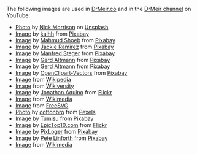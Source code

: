 The following images are used in [DrMeir.co](drmeir.co) and in the [DrMeir channel](https://www.youtube.com/channel/UChWUPxwVErp0uON4h6050gw) on YouTube:

* [Photo](https://unsplash.com/photos/FHnnjk1Yj7Y) by <a href="https://unsplash.com/@nickmorrison?utm_source=unsplash&utm_medium=referral&utm_content=creditCopyText">Nick Morrison</a> on <a href="https://unsplash.com/?utm_source=unsplash&utm_medium=referral&utm_content=creditCopyText">Unsplash</a>
* [Image](https://pixabay.com/illustrations/block-lamp-get-dream-goal-path-1512119/) by <a href="https://pixabay.com/users/kalhh-86169/?utm_source=link-attribution&amp;utm_medium=referral&amp;utm_campaign=image&amp;utm_content=1512119">kalhh</a> from <a href="https://pixabay.com//?utm_source=link-attribution&amp;utm_medium=referral&amp;utm_campaign=image&amp;utm_content=1512119">Pixabay</a>
* [Image](https://pixabay.com/vectors/student-high-school-education-5473769/) by <a href="https://pixabay.com/users/mahmudal-14319641/?utm_source=link-attribution&amp;utm_medium=referral&amp;utm_campaign=image&amp;utm_content=5473769">Mahmud Shoeb</a> from <a href="https://pixabay.com//?utm_source=link-attribution&amp;utm_medium=referral&amp;utm_campaign=image&amp;utm_content=5473769">Pixabay</a>
* [Image](https://pixabay.com/photos/albert-einstein-portrait-1933340/) by <a href="https://pixabay.com/users/parentrap-2161438/?utm_source=link-attribution&amp;utm_medium=referral&amp;utm_campaign=image&amp;utm_content=1933340">Jackie Ramirez</a> from <a href="https://pixabay.com//?utm_source=link-attribution&amp;utm_medium=referral&amp;utm_campaign=image&amp;utm_content=1933340">Pixabay</a>
* [Image](https://pixabay.com/vectors/pixel-cells-lecture-lecture-hall-3976296/) by <a href="https://pixabay.com/users/manfredsteger-1848497/?utm_source=link-attribution&amp;utm_medium=referral&amp;utm_campaign=image&amp;utm_content=3976296">Manfred Steger</a> from <a href="https://pixabay.com//?utm_source=link-attribution&amp;utm_medium=referral&amp;utm_campaign=image&amp;utm_content=3976296">Pixabay</a>
* [Image](https://pixabay.com/photos/wisdom-books-education-knowledge-3071110/) by <a href="https://pixabay.com/users/geralt-9301/?utm_source=link-attribution&amp;utm_medium=referral&amp;utm_campaign=image&amp;utm_content=3071110">Gerd Altmann</a> from <a href="https://pixabay.com//?utm_source=link-attribution&amp;utm_medium=referral&amp;utm_campaign=image&amp;utm_content=3071110">Pixabay</a>
* [Image](https://pixabay.com/illustrations/road-begin-beginning-draft-concept-1668916/) by <a href="https://pixabay.com/users/geralt-9301/?utm_source=link-attribution&amp;utm_medium=referral&amp;utm_campaign=image&amp;utm_content=1668916">Gerd Altmann</a> from <a href="https://pixabay.com//?utm_source=link-attribution&amp;utm_medium=referral&amp;utm_campaign=image&amp;utm_content=1668916">Pixabay</a>
* [Image](https://pixabay.com/vectors/tree-trunk-leaves-branches-nature-576847/) by <a href="https://pixabay.com/users/openclipart-vectors-30363/?utm_source=link-attribution&amp;utm_medium=referral&amp;utm_campaign=image&amp;utm_content=576847">OpenClipart-Vectors</a> from <a href="https://pixabay.com//?utm_source=link-attribution&amp;utm_medium=referral&amp;utm_campaign=image&amp;utm_content=576847">Pixabay</a>
* [Image](https://he.m.wikipedia.org/wiki/קובץ:Python_logo_and_wordmark.svg) from [Wikipedia](https://he.m.wikipedia.org)
* [Image](https://en.wikiversity.org/wiki/Research_in_programming_Wikidata/Programming_languages) from [Wikiversity](https://en.wikiversity.org)
* [Image](https://www.flickr.com/photos/jonathanaquino/2575163468) by [Jonathan Aquino](https://www.flickr.com/photos/jonathanaquino/) from [Flickr](https://www.flickr.com)
* [Image](https://commons.wikimedia.org/wiki/File:Csg_tree.png) from [Wikimedia](https://commons.wikimedia.org)
* [Image](https://freesvg.org/programmer) from [FreeSVG](https://freesvg.org)
* [Photo](https://www.pexels.com/photo/man-standing-inside-a-public-library-6334417/) by [cottonbro](https://www.pexels.com/@cottonbro/) from [Pexels](https://www.pexels.com)
* [Image](https://pixabay.com/photos/online-course-training-teacher-4727942/) by <a href="https://pixabay.com/users/tumisu-148124/?utm_source=link-attribution&amp;utm_medium=referral&amp;utm_campaign=image&amp;utm_content=4727942">Tumisu</a> from <a href="https://pixabay.com//?utm_source=link-attribution&amp;utm_medium=referral&amp;utm_campaign=image&amp;utm_content=4727942">Pixabay</a>
* [Image](https://www.flickr.com/photos/182229932@N07/49014247267) by [EpicTop10.com](EpicTop10.com) from [Flickr](https://www.flickr.com)
* [Image](https://pixabay.com/illustrations/yes-word-yes-paper-created-yes-718928/) by <a href="https://pixabay.com/users/pixloger-783453/?utm_source=link-attribution&amp;utm_medium=referral&amp;utm_campaign=image&amp;utm_content=718928">PixLoger</a> from <a href="https://pixabay.com//?utm_source=link-attribution&amp;utm_medium=referral&amp;utm_campaign=image&amp;utm_content=718928">Pixabay</a>
* [Image](https://pixabay.com/illustrations/one-hundred-100-percent-statistic-706878/) by <a href="https://pixabay.com/users/thedigitalartist-202249/?utm_source=link-attribution&amp;utm_medium=referral&amp;utm_campaign=image&amp;utm_content=706878">Pete Linforth</a> from <a href="https://pixabay.com//?utm_source=link-attribution&amp;utm_medium=referral&amp;utm_campaign=image&amp;utm_content=706878">Pixabay</a>
* [Image](https://commons.wikimedia.org/wiki/File:Youtube_Symbol.png) from [Wikimedia](https://commons.wikimedia.org)